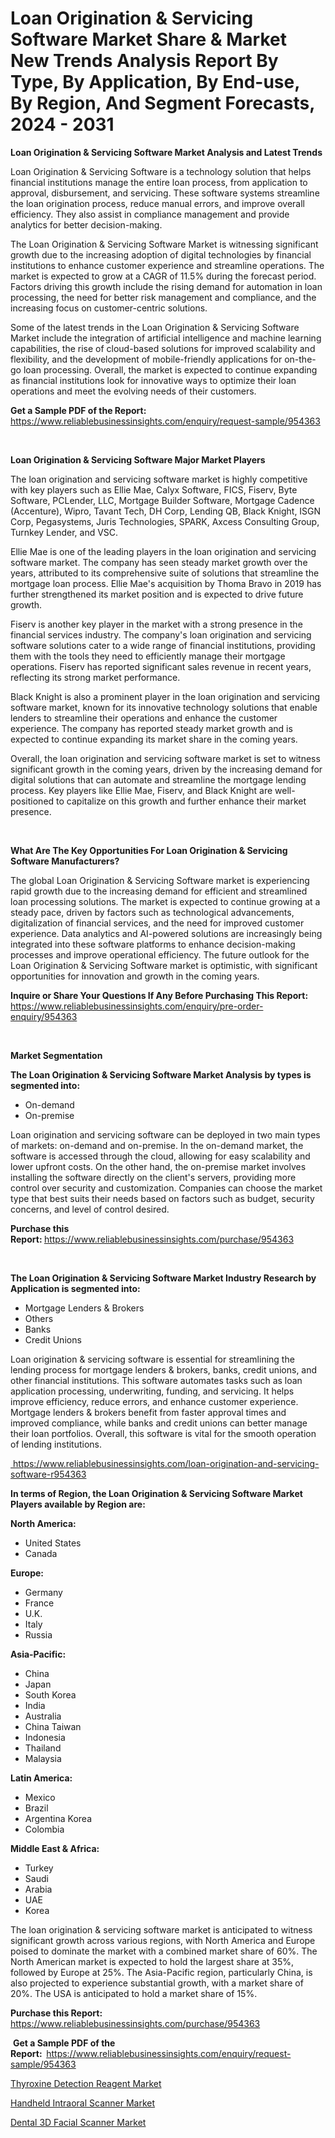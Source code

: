 <p><h1>Loan Origination & Servicing Software Market Share & Market New Trends Analysis Report By Type, By Application, By End-use, By Region, And Segment Forecasts, 2024 - 2031</h1></p><p><strong>Loan Origination & Servicing Software Market Analysis and Latest Trends</strong></p>
<p><p>Loan Origination & Servicing Software is a technology solution that helps financial institutions manage the entire loan process, from application to approval, disbursement, and servicing. These software systems streamline the loan origination process, reduce manual errors, and improve overall efficiency. They also assist in compliance management and provide analytics for better decision-making.</p><p>The Loan Origination & Servicing Software Market is witnessing significant growth due to the increasing adoption of digital technologies by financial institutions to enhance customer experience and streamline operations. The market is expected to grow at a CAGR of 11.5% during the forecast period. Factors driving this growth include the rising demand for automation in loan processing, the need for better risk management and compliance, and the increasing focus on customer-centric solutions.</p><p>Some of the latest trends in the Loan Origination & Servicing Software Market include the integration of artificial intelligence and machine learning capabilities, the rise of cloud-based solutions for improved scalability and flexibility, and the development of mobile-friendly applications for on-the-go loan processing. Overall, the market is expected to continue expanding as financial institutions look for innovative ways to optimize their loan operations and meet the evolving needs of their customers.</p></p>
<p><strong>Get a Sample PDF of the Report:&nbsp;</strong> <a href="https://www.reliablebusinessinsights.com/enquiry/request-sample/954363">https://www.reliablebusinessinsights.com/enquiry/request-sample/954363</a></p>
<p>&nbsp;</p>
<p><strong>Loan Origination & Servicing Software Major Market Players</strong></p>
<p><p>The loan origination and servicing software market is highly competitive with key players such as Ellie Mae, Calyx Software, FICS, Fiserv, Byte Software, PCLender, LLC, Mortgage Builder Software, Mortgage Cadence (Accenture), Wipro, Tavant Tech, DH Corp, Lending QB, Black Knight, ISGN Corp, Pegasystems, Juris Technologies, SPARK, Axcess Consulting Group, Turnkey Lender, and VSC.</p><p>Ellie Mae is one of the leading players in the loan origination and servicing software market. The company has seen steady market growth over the years, attributed to its comprehensive suite of solutions that streamline the mortgage loan process. Ellie Mae's acquisition by Thoma Bravo in 2019 has further strengthened its market position and is expected to drive future growth.</p><p>Fiserv is another key player in the market with a strong presence in the financial services industry. The company's loan origination and servicing software solutions cater to a wide range of financial institutions, providing them with the tools they need to efficiently manage their mortgage operations. Fiserv has reported significant sales revenue in recent years, reflecting its strong market performance.</p><p>Black Knight is also a prominent player in the loan origination and servicing software market, known for its innovative technology solutions that enable lenders to streamline their operations and enhance the customer experience. The company has reported steady market growth and is expected to continue expanding its market share in the coming years.</p><p>Overall, the loan origination and servicing software market is set to witness significant growth in the coming years, driven by the increasing demand for digital solutions that can automate and streamline the mortgage lending process. Key players like Ellie Mae, Fiserv, and Black Knight are well-positioned to capitalize on this growth and further enhance their market presence.</p></p>
<p>&nbsp;</p>
<p><strong>What Are The Key Opportunities For Loan Origination & Servicing Software Manufacturers?</strong></p>
<p><p>The global Loan Origination & Servicing Software market is experiencing rapid growth due to the increasing demand for efficient and streamlined loan processing solutions. The market is expected to continue growing at a steady pace, driven by factors such as technological advancements, digitalization of financial services, and the need for improved customer experience. Data analytics and AI-powered solutions are increasingly being integrated into these software platforms to enhance decision-making processes and improve operational efficiency. The future outlook for the Loan Origination & Servicing Software market is optimistic, with significant opportunities for innovation and growth in the coming years.</p></p>
<p><strong>Inquire or Share Your Questions If Any Before Purchasing This Report:</strong> <a href="https://www.reliablebusinessinsights.com/enquiry/pre-order-enquiry/954363">https://www.reliablebusinessinsights.com/enquiry/pre-order-enquiry/954363</a></p>
<p>&nbsp;</p>
<p><strong>Market Segmentation</strong></p>
<p><strong>The Loan Origination & Servicing Software Market Analysis by types is segmented into:</strong></p>
<p><ul><li>On-demand</li><li>On-premise</li></ul></p>
<p><p>Loan origination and servicing software can be deployed in two main types of markets: on-demand and on-premise. In the on-demand market, the software is accessed through the cloud, allowing for easy scalability and lower upfront costs. On the other hand, the on-premise market involves installing the software directly on the client's servers, providing more control over security and customization. Companies can choose the market type that best suits their needs based on factors such as budget, security concerns, and level of control desired.</p></p>
<p><strong>Purchase this Report:&nbsp;</strong><a href="https://www.reliablebusinessinsights.com/purchase/954363">https://www.reliablebusinessinsights.com/purchase/954363</a></p>
<p>&nbsp;</p>
<p><strong>The Loan Origination & Servicing Software Market Industry Research by Application is segmented into:</strong></p>
<p><ul><li>Mortgage Lenders & Brokers</li><li>Others</li><li>Banks</li><li>Credit Unions</li></ul></p>
<p><p>Loan origination & servicing software is essential for streamlining the lending process for mortgage lenders & brokers, banks, credit unions, and other financial institutions. This software automates tasks such as loan application processing, underwriting, funding, and servicing. It helps improve efficiency, reduce errors, and enhance customer experience. Mortgage lenders & brokers benefit from faster approval times and improved compliance, while banks and credit unions can better manage their loan portfolios. Overall, this software is vital for the smooth operation of lending institutions.</p></p>
<p><a href="https://www.reliablebusinessinsights.com/loan-origination-and-servicing-software-r954363">&nbsp;https://www.reliablebusinessinsights.com/loan-origination-and-servicing-software-r954363</a></p>
<p><strong>In terms of Region, the Loan Origination & Servicing Software Market Players available by Region are:</strong></p>
<p>
    <p> <strong> North America: </strong>
        <ul>
            <li>United States</li>
            <li>Canada</li>
        </ul>
        </p> 
    <p> <strong> Europe: </strong>
        <ul>
            <li>Germany</li>
            <li>France</li>
            <li>U.K.</li>
            <li>Italy</li>
            <li>Russia</li>
        </ul>
        </p> 
    <p> <strong> Asia-Pacific: </strong>
        <ul>
            <li>China</li>
            <li>Japan</li>
            <li>South Korea</li>
            <li>India</li>
            <li>Australia</li>
            <li>China Taiwan</li>
            <li>Indonesia</li>
            <li>Thailand</li>
            <li>Malaysia</li>
        </ul>
        </p> 
    <p> <strong> Latin America: </strong>
        <ul>
            <li>Mexico</li>
            <li>Brazil</li>
            <li>Argentina Korea</li>
            <li>Colombia</li>
        </ul>
        </p> 
    <p> <strong> Middle East & Africa: </strong>
        <ul>
            <li>Turkey</li>
            <li>Saudi</li>
            <li>Arabia</li>
            <li>UAE</li>
            <li>Korea</li>
        </ul>
    </p>
    </p>
<p><p>The loan origination & servicing software market is anticipated to witness significant growth across various regions, with North America and Europe poised to dominate the market with a combined market share of 60%. The North American market is expected to hold the largest share at 35%, followed by Europe at 25%. The Asia-Pacific region, particularly China, is also projected to experience substantial growth, with a market share of 20%. The USA is anticipated to hold a market share of 15%.</p></p>
<p><strong>Purchase this Report: </strong><a href="https://www.reliablebusinessinsights.com/purchase/954363">https://www.reliablebusinessinsights.com/purchase/954363</a></p>
<p>&nbsp;<strong>Get a Sample PDF of the Report:&nbsp;&nbsp;</strong><a href="https://www.reliablebusinessinsights.com/enquiry/request-sample/954363">https://www.reliablebusinessinsights.com/enquiry/request-sample/954363</a></p>
<p><strong></strong></p>
<p><p><a href="https://github.com/mbisetmhermsr/Market-Research-Report-List-3/blob/main/thyroxine-detection-reagent-market.md">Thyroxine Detection Reagent Market</a></p><p><a href="https://github.com/santosh758595/Market-Research-Report-List-5/blob/main/handheld-intraoral-scanner-market.md">Handheld Intraoral Scanner Market</a></p><p><a href="https://github.com/elizabethdagraca/Market-Research-Report-List-4/blob/main/dental-3d-facial-scanner-market.md">Dental 3D Facial Scanner Market</a></p></p>